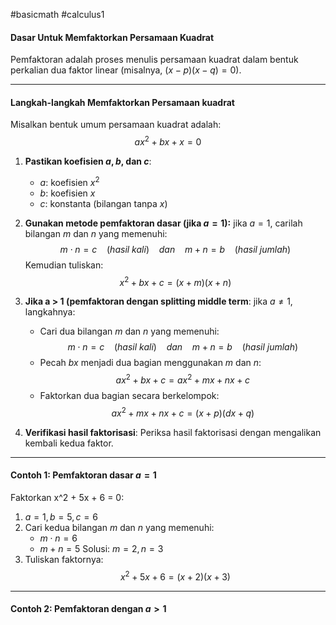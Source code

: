 #basicmath #calculus1 

#### Dasar Untuk Memfaktorkan Persamaan Kuadrat

Pemfaktoran adalah proses menulis persamaan kuadrat dalam bentuk perkalian dua faktor linear (misalnya, $(x-p)(x-q) = 0$).

___

#### Langkah-langkah Memfaktorkan Persamaan kuadrat

Misalkan bentuk umum persamaan kuadrat adalah: $$ax^2+bx+x=0$$
1. **Pastikan koefisien $a,b$, dan $c$**:
   - $a$: koefisien $x^2$
   - $b$: koefisien $x$
   - $c$: konstanta (bilangan tanpa $x$)
2. **Gunakan metode pemfaktoran dasar (jika $a = 1$):** jika $a = 1$, carilah bilangan $m$ dan $n$ yang memenuhi: $$m\cdot n=c \ \ \ \ (hasil \ kali) \ \ \ \ dan \ \ \ \ m + n = b \ \ \ \ (hasil \ jumlah)$$Kemudian tuliskan: $$x^2 + bx + c = (x+m)(x+n)$$
3. **Jika a > 1 (pemfaktoran dengan splitting middle term**: jika $a \ne 1$, langkahnya:
   - Cari dua bilangan $m$ dan $n$ yang memenuhi: $$m\cdot n=c \ \ \ \ (hasil \ kali) \ \ \ \ dan \ \ \ \ m + n = b \ \ \ \ (hasil \ jumlah)$$
   - Pecah $bx$ menjadi dua bagian menggunakan $m$ dan $n$: $$ax^2+bx+c=ax^2+mx+nx+c$$
   - Faktorkan dua bagian secara berkelompok: $$ax^2+mx+nx+c = (x+p)(dx+q)$$

4. **Verifikasi hasil faktorisasi**: Periksa hasil faktorisasi dengan mengalikan kembali kedua faktor.


___

#### Contoh 1: Pemfaktoran dasar $a = 1$

Faktorkan x^2 + 5x + 6 = 0:
1. $a = 1, b = 5, c = 6$
2. Cari kedua bilangan $m$ dan $n$ yang memenuhi:
   - $m \cdot n = 6$
   - $m + n = 5$ Solusi: $m = 2, n = 3$
3. Tuliskan faktornya:$$x^2 + 5x + 6 = (x + 2)(x+3)$$

___

#### Contoh 2: Pemfaktoran dengan $a > 1$


